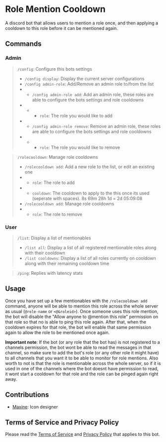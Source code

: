 # Role Mention Cooldown
A discord bot that allows users to mention a role once, and then applying a cooldown to this role before it can be mentioned again.

## Commands
### Admin
> `/config`: Configure this bots settings
> - `/config display`: Display the current server configurations
> - `/config admin-role`: Add/Remove an admin role to/from the list
> - - `/config admin-role add`: Add an admin role, these roles are able to configure the bots settings and role cooldowns
> - - - `role`: The role you would like to add
> - - `/config admin-role remove`: Remove an admin role, these roles are able to configure the bots settings and role cooldowns
> - - - `role`: The role you would like to remove

> `/rolecooldown`: Manage role cooldowns
> - `/rolecooldown add`: Add a new role to the list, or edit an existing one
> - - `role`: The role to add
> - - `cooldown`: The cooldown to apply to the this once its used (seperate with spaces). 8s 69m 28h 1d = 2d 05:09:08
> - `/rolecooldown add`: Manage role cooldowns
> - - `role`: The role to remove

### User
> `/list`: Display a list of mentionables
> - `/list all`: Display a list of all registered mentionable roles along with their cooldown
> - `/list cooldowns`: Display a list of all roles currently on cooldown along with their remaining cooldown time

> `/ping`: Replies with latency stats

## Usage
Once you have set up a few mentionables with the `/rolecooldown add` command, anyone will be able to mention this role across the whole server as usual (`@role-name` or `<@&roleid>`).
Once someone uses this role mention, the bot will disable the "Allow anyone to @mention this role" permission on that role so that no is able to ping this role again.
After that, when the cooldown expires for that role, the bot will enable that same permission again to allow the role to be mentioned once again.

**Important note**: If the bot (or any role that the bot has) is not registered to a channels permission, the bot wont be able to read the messages in that channel, so make sure to add the bot's role (or any other role it might have) to all channels that you want it to be able to monitor for role mentions.
Also worth to not is that the role is mentionable across the whole server, so if it is used in one of the channels where the bot doesnt have permission to read, it wont start a cooldown for that role and the role can be pinged again right away.

## Contributions
- [Maxine](https://artstation.com/Maxine3D): Icon designer

## Terms of Service and Privacy Policy
Please read the [Terms of Service](https://github.com/CTN-Originals/RoleMentionCooldown/blob/stable/docs/legal/terms-of-service.md) and [Privacy Policy](https://github.com/CTN-Originals/RoleMentionCooldown/blob/stable/docs/legal/privacy-policy.md) that applies to this bot.